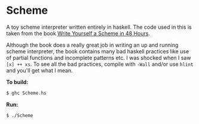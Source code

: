 # Scheme

A toy scheme interpreter written entirely in haskell. The code used in this is taken from the book [Write Yourself a Scheme in 48 Hours](https://upload.wikimedia.org/wikipedia/commons/a/aa/Write_Yourself_a_Scheme_in_48_Hours.pdf). 

Although the book does a really great job in writing an up and running scheme interpreter, the book contains many bad haskell practices like use of partial functions and incomplete patterns etc. I was shocked when I saw `[x] ++ xs`. To see all the bad practices, compile with `-Wall` and/or use `hlint` and you'll get what I mean.

**To build:**

```sh
$ ghc Scheme.hs
```

**Run:**

```sh
$ ./Scheme
```
